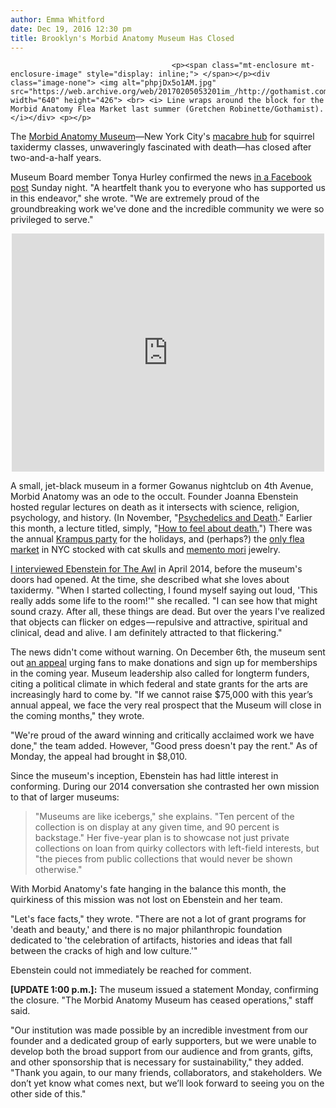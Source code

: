 ```yaml
---
author: Emma Whitford
date: Dec 19, 2016 12:30 pm
title: Brooklyn's Morbid Anatomy Museum Has Closed 
---
```


	
										<p><span class="mt-enclosure mt-enclosure-image" style="display: inline;"> </span></p><div class="image-none"> <img alt="phpjDx5o1AM.jpg" src="https://web.archive.org/web/20170205053201im_/http://gothamist.com/attachments/nyc_ewhitford/phpjDx5o1AM.jpg" width="640" height="426"> <br> <i> Line wraps around the block for the Morbid Anatomy Flea Market last summer (Gretchen Robinette/Gothamist). </i></div> <p></p>

<p>The <a href="https://web.archive.org/web/20170205053201/http://morbidanatomymuseum.org/">Morbid Anatomy Museum</a>&#x2014;New York City&apos;s <a href="https://web.archive.org/web/20170205053201/http://gothamist.com/2014/06/27/inside_brooklyns_morbid_museum.php#photo-40">macabre hub</a> for squirrel taxidermy classes, unwaveringly fascinated with death&#x2014;has closed after two-and-a-half years. </p>

<p>Museum Board member Tonya Hurley confirmed the news <a href="https://web.archive.org/web/20170205053201/http://morbidanatomymuseum.org/">in a Facebook post</a> Sunday night. &quot;A heartfelt thank you to everyone who has supported us in this endeavor,&quot; she wrote. &quot;We are extremely proud of the groundbreaking work we&apos;ve done and the incredible community we were so privileged to serve.&quot; </p>

<center><iframe src="https://web.archive.org/web/20170205053201if_/https://www.facebook.com/plugins/post.php?href=https%3A%2F%2Fwww.facebook.com%2Ftonya.hurley%2Fposts%2F10153925159706086&amp;width=500" width="500" height="381" style="border:none;overflow:hidden" scrolling="no" frameborder="0" allowtransparency="true"></iframe></center>

<p>A small, jet-black museum in a former Gowanus nightclub on 4th Avenue, Morbid Anatomy was an ode to the occult. Founder Joanna Ebenstein hosted regular lectures on death as it intersects with science, religion, psychology, and history. (In November, &quot;<a href="https://web.archive.org/web/20170205053201/https://www.facebook.com/events/690754461081534/">Psychedelics and Death</a>.&quot; Earlier this month, a lecture titled, simply, &quot;<a href="https://web.archive.org/web/20170205053201/https://www.facebook.com/events/142915736190204/">How to feel about death.</a>&quot;) There was the annual <a href="https://web.archive.org/web/20170205053201/https://www.facebook.com/events/1146522265385405/">Krampus party</a> for the holidays, and (perhaps?) the <a href="https://web.archive.org/web/20170205053201/http://gothamist.com/2015/06/29/morbid_anatomy.php#photo-12">only flea market</a> in NYC stocked with cat skulls and <a href="https://web.archive.org/web/20170205053201/https://en.wikipedia.org/wiki/Memento_mori">memento mori</a> jewelry. </p>

<p><a href="https://web.archive.org/web/20170205053201/https://theawl.com/the-brooklyn-museum-of-death-74cc65cc1e37#.fjl7f5pux">I interviewed Ebenstein for The Awl</a> in April 2014, before the museum&apos;s doors had opened. At the time, she described what she loves about taxidermy. &quot;When I started collecting, I found myself saying out loud, &apos;This really adds some life to the room!&apos;&quot; she recalled. &quot;I can see how that might sound crazy. After all, these things are dead. But over the years I&apos;ve realized that objects can flicker on edges&#x200A;&#x2014;&#x200A;repulsive and attractive, spiritual and clinical, dead and alive. I am definitely attracted to that flickering.&quot; </p>

<p>The news didn&apos;t come without warning. On December 6th, the museum sent out <a href="https://web.archive.org/web/20170205053201/https://www.crowdrise.com/morbid-anatomy-museum-2016-annual-appeal/fundraiser/morbid-anatomy-museum">an appeal</a> urging fans to make donations and sign up for memberships in the coming year. Museum leadership also called for longterm funders, citing a political climate in which federal and state grants for the arts are increasingly hard to come by.  &quot;If we cannot raise $75,000 with this year&#x2019;s annual appeal, we face the very real prospect that the Museum will close in the coming months,&quot; they wrote. </p>

<p>&quot;We&apos;re proud of the award winning and critically acclaimed work we have done,&quot; the team added. However, &quot;Good press doesn&apos;t pay the rent.&quot; As of Monday, the appeal had brought in $8,010.</p>

<p>Since the museum&apos;s inception, Ebenstein has had little interest in conforming. During our 2014 conversation she contrasted her own mission to that of larger museums: </p>

<blockquote>&quot;Museums are like icebergs,&quot; she explains. &quot;Ten percent of the collection is on display at any given time, and 90 percent is backstage.&quot; Her five-year plan is to showcase not just private collections on loan from quirky collectors with left-field interests, but &quot;the pieces from public collections that would never be shown otherwise.&quot;</blockquote>

<p>With Morbid Anatomy&apos;s fate hanging in the balance this month, the quirkiness of this mission was not lost on Ebenstein and her team. </p>

<p>&quot;Let&apos;s face facts,&quot; they wrote. &quot;There are not a lot of grant programs for &apos;death and beauty,&apos; and there is no major philanthropic foundation dedicated to &apos;the celebration of artifacts, histories and ideas that fall between the cracks of high and low culture.&apos;&quot; </p>

<p>Ebenstein could not immediately be reached for comment.</p>

<p><strong>[UPDATE 1:00 p.m.]:</strong> The museum issued a statement Monday, confirming the closure. &quot;The Morbid Anatomy Museum has ceased operations,&quot; staff said. </p>

<p>&quot;Our institution was made possible by an incredible investment from our founder and a dedicated group of early supporters, but we were unable to develop both the broad support from our audience and from grants, gifts, and other sponsorship that is necessary for sustainability,&quot; they added. &quot;Thank you again, to our many friends, collaborators, and stakeholders. We don&#x2019;t yet know what comes next, but we&#x2019;ll look forward to seeing you on the other side of this.&quot; </p>					
										
									
				